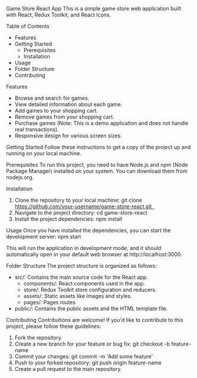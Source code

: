 Game Store React App
This is a simple game store web application built with React, Redux Toolkit, and React Icons.

Table of Contents
* Features
* Getting Started
    * Prerequisites
    * Installation
* Usage
* Folder Structure
* Contributing

Features
* Browse and search for games.
* View detailed information about each game.
* Add games to your shopping cart.
* Remove games from your shopping cart.
* Purchase games (Note: This is a demo application and does not handle real transactions).
* Responsive design for various screen sizes.

Getting Started
Follow these instructions to get a copy of the project up and running on your local machine.

Prerequisites
To run this project, you need to have Node.js and npm (Node Package Manager) installed on your system. You can download them from nodejs.org.

Installation
1. Clone the repository to your local machine: git clone https://github.com/your-username/game-store-react.git  
2. Navigate to the project directory: cd game-store-react  
3. Install the project dependencies: npm install  

Usage
Once you have installed the dependencies, you can start the development server:
npm start

This will run the application in development mode, and it should automatically open in your default web browser at http://localhost:3000.

Folder Structure
The project structure is organized as follows:
* src/: Contains the main source code for the React app.
    * components/: React components used in the app.
    * store/: Redux Toolkit store configuration and reducers.
    * assets/: Static assets like images and styles.
    * pages/: Pages routes
* public/: Contains the public assets and the HTML template file.

Contributing
Contributions are welcome! If you'd like to contribute to this project, please follow these guidelines:
1. Fork the repository.
2. Create a new branch for your feature or bug fix: git checkout -b feature-name
3. Commit your changes: git commit -m 'Add some feature'
4. Push to your forked repository: git push origin feature-name
5. Create a pull request to the main repository.

